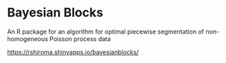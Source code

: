 # Bayesian Blocks
An R package for an algorithm for optimal piecewise segmentation of non-homogeneous Poisson process data

https://rshiroma.shinyapps.io/bayesianblocks/
